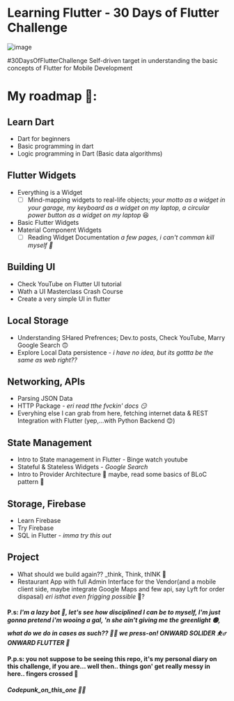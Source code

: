 # Learning Flutter - 30 Days of Flutter Challenge
![image](https://user-images.githubusercontent.com/72922139/148013201-71aaeffa-3df9-4246-bece-a383e5d6d078.png)

#30DaysOfFlutterChallenge Self-driven target in understanding the basic concepts of Flutter for Mobile Development

# My roadmap 📜:

## Learn Dart
  * Dart for beginners
  * Basic programming in dart
  * Logic programming in Dart (Basic data algorithms)
  
## Flutter Widgets 
  * Everything is a Widget
    - [ ] Mind-mapping widgets to real-life objects; _your motto as a widget in your garage, my keyboard as a widget on my laptop, a circular power button as a widget on my laptop_ 😆
  * Basic Flutter Widgets
  * Material Component Widgets
    - [ ] Reading Widget Documentation _a few pages, i can't comman kill myself 🤷_

## Building UI
  * Check YouTube on Flutter UI tutorial
  * Wath a UI Masterclass Crash Course
  * Create a very simple UI in flutter
  
## Local Storage
  * Understanding SHared Prefrences; Dev.to posts, Check YouTube, Marry Google Search 🙃
  * Explore Local Data persistence - _i have no idea, but its gottta be the same as web right??_
  
## Networking, APIs
  * Parsing JSON Data
  * HTTP Package - _eri read tthe fvckin' docs 😏_
  * Everyhing else I can grab from here, fetching internet data & REST Integration with Flutter (yep,...with Python Backend 😊)
  
## State Management
  * Intro to State management in Flutter - Binge watch youtube
  * Stateful & Stateless Widgets - _Google Search_
  * Intro to Provider Architecture 👀 maybe, read some basics of BLoC pattern 🚶

## Storage, Firebase
 * Learn Firebase
 * Try Firebase
 * SQL in Flutter - _imma try this out_

## Project
 * What should we build again?? _think, Think, thINK 🤔
 * Restaurant App with full Admin Interface for the Vendor(and a mobile client side, maybe integrate Google Maps and few api, say Lyft for order dispasal) _eri isthat even frigging possible_ 🤥? 

#### P.s: _I'm a lazy bot 🤖, let's see how disciplined I can be to myself, I'm just gonna pretend i'm wooing a gal, 'n she ain't giving me the greenlight 🟢, what do we do in cases as such?? 💁‍♂️ we press-on! ONWARD SOLIDER ⛹️‍♂ ONWARD FLUTTER 🐥_

#### P.p.s: you not suppose to be seeing this repo, it's my personal diary on this challenge, if you are... well then.. things gon' get really messy in here.. fingers crossed 🙅

##### Codepunk_on_this_one 👨‍💻
